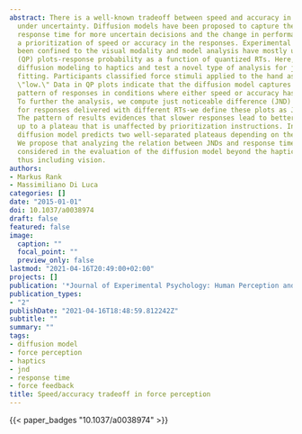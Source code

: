 ```yaml
---
abstract: There is a well-known tradeoff between speed and accuracy in judgments made
  under uncertainty. Diffusion models have been proposed to capture the increase in
  response time for more uncertain decisions and the change in performance due to
  a prioritization of speed or accuracy in the responses. Experimental paradigms have
  been confined to the visual modality and model analysis have mostly used quantile-probability
  (QP) plots-response probability as a function of quantized RTs. Here, we extend
  diffusion modeling to haptics and test a novel type of analysis for judging model
  fitting. Participants classified force stimuli applied to the hand as \"high\" or
  \"low.\" Data in QP plots indicate that the diffusion model captures well the overall
  pattern of responses in conditions where either speed or accuracy has been prioritized.
  To further the analysis, we compute just noticeable difference (JND) values separately
  for responses delivered with different RTs-we define these plots as JND quantile.
  The pattern of results evidences that slower responses lead to better force discrimination
  up to a plateau that is unaffected by prioritization instructions. Instead, the
  diffusion model predicts two well-separated plateaus depending on the condition.
  We propose that analyzing the relation between JNDs and response time should be
  considered in the evaluation of the diffusion model beyond the haptic modality,
  thus including vision.
authors:
- Markus Rank
- Massimiliano Di Luca
categories: []
date: "2015-01-01"
doi: 10.1037/a0038974
draft: false
featured: false
image:
  caption: ""
  focal_point: ""
  preview_only: false
lastmod: "2021-04-16T20:49:00+02:00"
projects: []
publication: '*Journal of Experimental Psychology: Human Perception and Performance*'
publication_types:
- "2"
publishDate: "2021-04-16T18:48:59.812242Z"
subtitle: ""
summary: ""
tags:
- diffusion model
- force perception
- haptics
- jnd
- response time
- force feedback
title: Speed/accuracy tradeoff in force perception
---
```

{{< paper_badges "10.1037/a0038974" >}}

